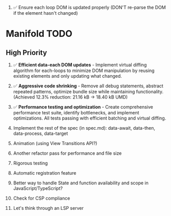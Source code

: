 1. ✅ Ensure each loop DOM is updated properly (DON'T re-parse the DOM if the element hasn't changed)

# Manifold TODO

## High Priority

1. ✅ **Efficient data-each DOM updates** - Implement virtual diffing algorithm for each-loops to minimize DOM manipulation by reusing existing elements and only updating what changed.

2. ✅ **Aggressive code shrinking** - Remove all debug statements, abstract repeated patterns, optimize bundle size while maintaining functionality. (Achieved 12.3% reduction: 21.16 kB → 18.40 kB UMD)

3. ✅ **Performance testing and optimization** - Create comprehensive performance test suite, identify bottlenecks, and implement optimizations. All tests passing with efficient batching and virtual diffing.

4. Implement the rest of the spec (in spec.md): data-await, data-then, data-process, data-target
5. Animation (using View Transitions API?)
6. Another refactor pass for performance and file size
7. Rigorous testing
8. Automatic registration feature
9. Better way to handle State and function availability and scope in JavaScript/TypeScript?
10. Check for CSP compliance
11. Let's think through an LSP server
